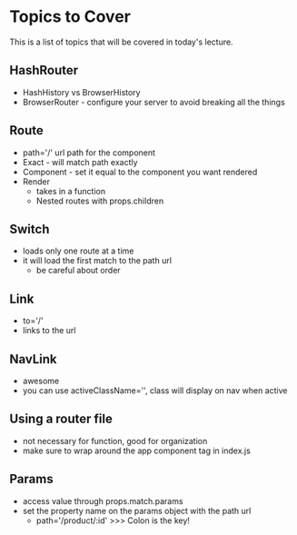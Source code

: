 # Topics to Cover
This is a list of topics that will be covered in today's lecture.

## HashRouter
- HashHistory vs BrowserHistory
- BrowserRouter - configure your server to avoid breaking all the things

## Route
- path='/' url path for the component 
- Exact - will match path exactly 
- Component - set it equal to the component you want rendered
- Render
  - takes in a function
  - Nested routes with props.children

## Switch
- loads only one route at a time
- it will load the first match to the path url
  - be careful about order

## Link
- to='/'
- links to the url

## NavLink
- awesome
- you can use activeClassName='', class will display on nav when active

## Using a router file
- not necessary for function, good for organization
- make sure to wrap <HashRouter> around the app component tag in index.js

## Params
- access value through props.match.params
- set the property name on the params object with the path url
  - path='/product/:id' >>> Colon is the key!

